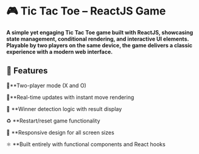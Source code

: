 <h1>🎮 Tic Tac Toe – ReactJS Game</h1>
<h4>A simple yet engaging Tic Tac Toe game built with ReactJS, showcasing state management, conditional rendering, and interactive UI elements. Playable by two players on the same device, the game delivers a classic experience with a modern web interface.</h4>
<h2>🚀 Features
</h2>

🎲**Two-player mode (X and O)

🔁**Real-time updates with instant move rendering

🧠 **Winner detection logic with result display

♻️ **Restart/reset game functionality

📱 **Responsive design for all screen sizes

⚛️ **Built entirely with functional components and React hooks

